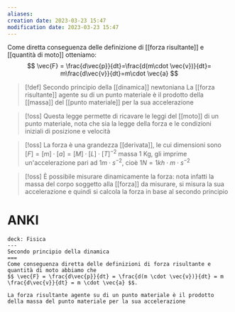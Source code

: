 ```yaml
---
aliases: 
creation date: 2023-03-23 15:47
modification date: 2023-03-23 15:47
---
```


Come diretta conseguenza delle definizione di [[forza risultante]] e [[quantità di moto]] otteniamo:
$$
\vec{F} = \frac{d\vec{p}}{dt}=\frac{d(m\cdot \vec{v})}{dt}= m\frac{d\vec{v}}{dt}=m\cdot \vec{a}   
$$
>[!def] Secondo principio della [[dinamica]] newtoniana
>La [[forza risultante]] agente su di un punto materiale è il prodotto della [[massa]] del [[punto materiale]] per la sua accelerazione

>[!oss]
>Questa legge permette di ricavare le leggi del [[moto]] di un punto materiale, nota che sia la legge della forza e le condizioni iniziali di posizione e velocità

>[!oss]
>La forza è una grandezza [[derivata]], le cui dimensioni sono $[F] = [m]\cdot[a] = [M]\cdot[L]\cdot[T]^{-2}$ massa 1 Kg, gli imprime un'accelerazione pari ad $1 m \cdot s^{-2}$, cioè $1 N = 1kh \cdot m \cdot s^{-2}$

>[!oss]
>È possibile misurare dinamicamente la forza: nota infatti la massa del corpo soggetto alla [[forza]] da misurare, si misura la sua accelerazione e quindi si calcola la forza in base al secondo principio

# ANKI

```anki
deck: Fisica
---
Secondo principio della dinamica
===
Come conseguenza diretta delle definizioni di forza risultante e quantità di moto abbiamo che
$$ \vec{F} = \frac{d\vec{p}}{dt} = \frac{d(m \cdot \vec{v})}{dt} = m \frac{d\vec{v}}{dt} = m \cdot \vec{a} $$.

La forza risultante agente su di un punto materiale è il prodotto della massa del punto materiale per la sua accelerazione
```

